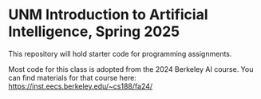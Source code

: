 # UNM Introduction to Artificial Intelligence, Spring 2025

This repository will hold starter code for programming assignments. 

Most code for this class is adopted from the 2024 Berkeley AI course. You can find materials for that course here: https://inst.eecs.berkeley.edu/~cs188/fa24/


